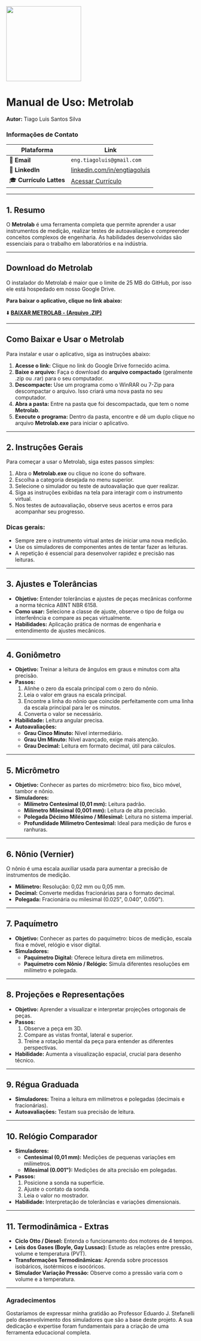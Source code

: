 <img src="Metrolab.gif" width="200" />

# Manual de Uso: Metrolab

**Autor:** Tiago Luis Santos Silva

### Informações de Contato
| Plataforma | Link |
|---|---|
| 📧 **Email** | `eng.tiagoluis@gmail.com` |
| 💼 **LinkedIn** | [linkedin.com/in/engtiagoluis](https://www.linkedin.com/in/engtiagoluis/) |
| 🎓 **Currículo Lattes** | [Acessar Currículo](https://lattes.cnpq.br/5939989143972994) |
---

## 1. Resumo

O **Metrolab** é uma ferramenta completa que permite aprender a usar instrumentos de medição, realizar testes de autoavaliação e compreender conceitos complexos de engenharia. As habilidades desenvolvidas são essenciais para o trabalho em laboratórios e na indústria.

---

## Download do Metrolab

O instalador do Metrolab é maior que o limite de 25 MB do GitHub, por isso ele está hospedado em nosso Google Drive.

**Para baixar o aplicativo, clique no link abaixo:**

⬇️ [**BAIXAR METROLAB - (Arquivo .ZIP)**](https://drive.google.com/file/d/1SgCy9qLYb2IPTEtwn9GJmsBtj0M9sulp/view?usp=sharing)

---

## Como Baixar e Usar o Metrolab

Para instalar e usar o aplicativo, siga as instruções abaixo:

1.  **Acesse o link:** Clique no link do Google Drive fornecido acima.
2.  **Baixe o arquivo:** Faça o download do **arquivo compactado** (geralmente .zip ou .rar) para o seu computador.
3.  **Descompacte:** Use um programa como o WinRAR ou 7-Zip para descompactar o arquivo. Isso criará uma nova pasta no seu computador.
4.  **Abra a pasta:** Entre na pasta que foi descompactada, que tem o nome **Metrolab**.
5.  **Execute o programa:** Dentro da pasta, encontre e dê um duplo clique no arquivo **Metrolab.exe** para iniciar o aplicativo.

---

## 2. Instruções Gerais

Para começar a usar o Metrolab, siga estes passos simples:

1.  Abra o **Metrolab.exe** ou clique no ícone do software.
2.  Escolha a categoria desejada no menu superior.
3.  Selecione o simulador ou teste de autoavaliação que quer realizar.
4.  Siga as instruções exibidas na tela para interagir com o instrumento virtual.
5.  Nos testes de autoavaliação, observe seus acertos e erros para acompanhar seu progresso.

### Dicas gerais:

* Sempre zere o instrumento virtual antes de iniciar uma nova medição.
* Use os simuladores de componentes antes de tentar fazer as leituras.
* A repetição é essencial para desenvolver rapidez e precisão nas leituras.

---

## 3. Ajustes e Tolerâncias

* **Objetivo:** Entender tolerâncias e ajustes de peças mecânicas conforme a norma técnica ABNT NBR 6158.
* **Como usar:** Selecione a classe de ajuste, observe o tipo de folga ou interferência e compare as peças virtualmente.
* **Habilidades:** Aplicação prática de normas de engenharia e entendimento de ajustes mecânicos.

---

## 4. Goniômetro

* **Objetivo:** Treinar a leitura de ângulos em graus e minutos com alta precisão.
* **Passos:**
    1.  Alinhe o zero da escala principal com o zero do nônio.
    2.  Leia o valor em graus na escala principal.
    3.  Encontre a linha do nônio que coincide perfeitamente com uma linha da escala principal para ler os minutos.
    4.  Converta o valor se necessário.
* **Habilidade:** Leitura angular precisa.
* **Autoavaliações:**
    * **Grau Cinco Minuto:** Nível intermediário.
    * **Grau Um Minuto:** Nível avançado, exige mais atenção.
    * **Grau Decimal:** Leitura em formato decimal, útil para cálculos.

---

## 5. Micrômetro

* **Objetivo:** Conhecer as partes do micrômetro: bico fixo, bico móvel, tambor e nônio.
* **Simuladores:**
    * **Milímetro Centesimal (0,01 mm):** Leitura padrão.
    * **Milímetro Milesimal (0,001 mm):** Leitura de alta precisão.
    * **Polegada Décimo Milésimo / Milesimal:** Leitura no sistema imperial.
    * **Profundidade Milímetro Centesimal:** Ideal para medição de furos e ranhuras.

---

## 6. Nônio (Vernier)

O nônio é uma escala auxiliar usada para aumentar a precisão de instrumentos de medição.
* **Milímetro:** Resolução: 0,02 mm ou 0,05 mm.
* **Decimal:** Converte medidas fracionárias para o formato decimal.
* **Polegada:** Fracionária ou milesimal (0.025", 0.040", 0.050").

---

## 7. Paquímetro

* **Objetivo:** Conhecer as partes do paquímetro: bicos de medição, escala fixa e móvel, relógio e visor digital.
* **Simuladores:**
    * **Paquímetro Digital:** Oferece leitura direta em milímetros.
    * **Paquímetro com Nônio / Relógio:** Simula diferentes resoluções em milímetro e polegada.

---

## 8. Projeções e Representações

* **Objetivo:** Aprender a visualizar e interpretar projeções ortogonais de peças.
* **Passos:**
    1.  Observe a peça em 3D.
    2.  Compare as vistas frontal, lateral e superior.
    3.  Treine a rotação mental da peça para entender as diferentes perspectivas.
* **Habilidade:** Aumenta a visualização espacial, crucial para desenho técnico.

---

## 9. Régua Graduada

* **Simuladores:** Treina a leitura em milímetros e polegadas (decimais e fracionárias).
* **Autoavaliações:** Testam sua precisão de leitura.

---

## 10. Relógio Comparador

* **Simuladores:**
    * **Centesimal (0,01 mm):** Medições de pequenas variações em milímetros.
    * **Milesimal (0.001"):** Medições de alta precisão em polegadas.
* **Passos:**
    1.  Posicione a sonda na superfície.
    2.  Ajuste o contato da sonda.
    3.  Leia o valor no mostrador.
* **Habilidade:** Interpretação de tolerâncias e variações dimensionais.

---

## 11. Termodinâmica - Extras

* **Ciclo Otto / Diesel:** Entenda o funcionamento dos motores de 4 tempos.
* **Leis dos Gases (Boyle, Gay Lussac):** Estude as relações entre pressão, volume e temperatura (PVT).
* **Transformações Termodinâmicas:** Aprenda sobre processos isobáricos, isotérmicos e isocóricos.
* **Simulador Variação Pressão:** Observe como a pressão varia com o volume e a temperatura.

---

### Agradecimentos

Gostaríamos de expressar minha gratidão ao Professor Eduardo J. Stefanelli pelo desenvolvimento dos simuladores que são a base deste projeto. A sua dedicação e expertise foram fundamentais para a criação de uma ferramenta educacional completa.
